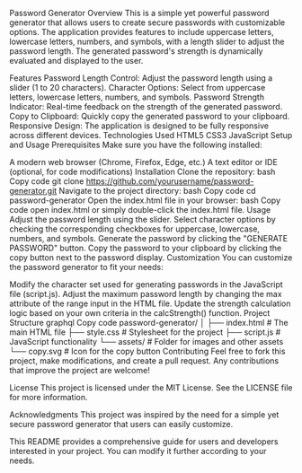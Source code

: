 Password Generator
Overview
This is a simple yet powerful password generator that allows users to create secure passwords with customizable options. The application provides features to include uppercase letters, lowercase letters, numbers, and symbols, with a length slider to adjust the password length. The generated password's strength is dynamically evaluated and displayed to the user.

Features
Password Length Control: Adjust the password length using a slider (1 to 20 characters).
Character Options: Select from uppercase letters, lowercase letters, numbers, and symbols.
Password Strength Indicator: Real-time feedback on the strength of the generated password.
Copy to Clipboard: Quickly copy the generated password to your clipboard.
Responsive Design: The application is designed to be fully responsive across different devices.
Technologies Used
HTML5
CSS3
JavaScript
Setup and Usage
Prerequisites
Make sure you have the following installed:

A modern web browser (Chrome, Firefox, Edge, etc.)
A text editor or IDE (optional, for code modifications)
Installation
Clone the repository:
bash
Copy code
git clone https://github.com/yourusername/password-generator.git
Navigate to the project directory:
bash
Copy code
cd password-generator
Open the index.html file in your browser:
bash
Copy code
open index.html
or simply double-click the index.html file.
Usage
Adjust the password length using the slider.
Select character options by checking the corresponding checkboxes for uppercase, lowercase, numbers, and symbols.
Generate the password by clicking the "GENERATE PASSWORD" button.
Copy the password to your clipboard by clicking the copy button next to the password display.
Customization
You can customize the password generator to fit your needs:

Modify the character set used for generating passwords in the JavaScript file (script.js).
Adjust the maximum password length by changing the max attribute of the range input in the HTML file.
Update the strength calculation logic based on your own criteria in the calcStrength() function.
Project Structure
graphql
Copy code
password-generator/
│
├── index.html            # The main HTML file
├── style.css             # Stylesheet for the project
├── script.js             # JavaScript functionality
└── assets/               # Folder for images and other assets
    └── copy.svg          # Icon for the copy button
Contributing
Feel free to fork this project, make modifications, and create a pull request. Any contributions that improve the project are welcome!

License
This project is licensed under the MIT License. See the LICENSE file for more information.

Acknowledgments
This project was inspired by the need for a simple yet secure password generator that users can easily customize.

This README provides a comprehensive guide for users and developers interested in your project. You can modify it further according to your needs.
